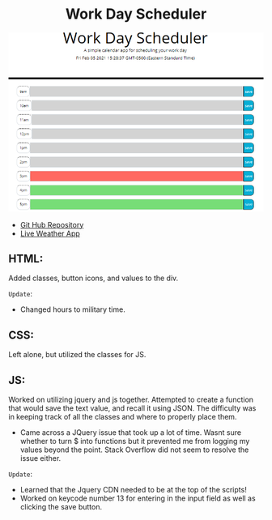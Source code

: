 # <center>Work Day Scheduler

![Planner Screenshot](./assets/capture.PNG "Daily Planner")

* [Git Hub Repository](https://github.com/malhill/Daily-Calender "Weather App Repository")
* [Live Weather App](https://malhill.github.io/Daily-Calender/ "Live App")

## HTML:

Added classes, button icons, and values to the div.

`Update`:
* Changed hours to military time. 

## CSS: 

Left alone, but utilized the classes for JS.

## JS:

Worked on utilizing jquery and js together. Attempted to create a function that would save the text value, and recall it using JSON. The difficulty was in keeping track of all the classes and where to properly place them. 

* Came across a JQuery issue that took up a lot of time. Wasnt sure whether to turn $ into functions but it prevented me from logging my values beyond the point. Stack Overflow did not seem to resolve the issue either. 

`Update`: 
* Learned that the Jquery CDN needed to be at the top of the scripts!
* Worked on keycode number 13 for entering in the input field as well as clicking the save button.